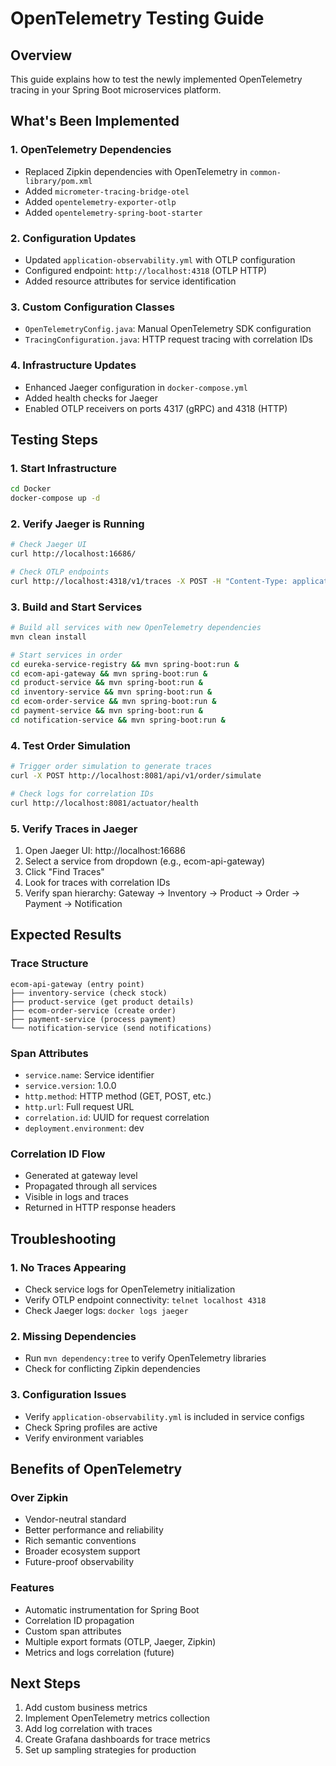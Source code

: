 # OpenTelemetry Testing Guide

## Overview
This guide explains how to test the newly implemented OpenTelemetry tracing in your Spring Boot microservices platform.

## What's Been Implemented

### 1. OpenTelemetry Dependencies
- Replaced Zipkin dependencies with OpenTelemetry in `common-library/pom.xml`
- Added `micrometer-tracing-bridge-otel`
- Added `opentelemetry-exporter-otlp`
- Added `opentelemetry-spring-boot-starter`

### 2. Configuration Updates
- Updated `application-observability.yml` with OTLP configuration
- Configured endpoint: `http://localhost:4318` (OTLP HTTP)
- Added resource attributes for service identification

### 3. Custom Configuration Classes
- `OpenTelemetryConfig.java`: Manual OpenTelemetry SDK configuration
- `TracingConfiguration.java`: HTTP request tracing with correlation IDs

### 4. Infrastructure Updates
- Enhanced Jaeger configuration in `docker-compose.yml`
- Added health checks for Jaeger
- Enabled OTLP receivers on ports 4317 (gRPC) and 4318 (HTTP)

## Testing Steps

### 1. Start Infrastructure
```bash
cd Docker
docker-compose up -d
```

### 2. Verify Jaeger is Running
```bash
# Check Jaeger UI
curl http://localhost:16686/

# Check OTLP endpoints
curl http://localhost:4318/v1/traces -X POST -H "Content-Type: application/json" -d '{}'
```

### 3. Build and Start Services
```bash
# Build all services with new OpenTelemetry dependencies
mvn clean install

# Start services in order
cd eureka-service-registry && mvn spring-boot:run &
cd ecom-api-gateway && mvn spring-boot:run &
cd product-service && mvn spring-boot:run &
cd inventory-service && mvn spring-boot:run &
cd ecom-order-service && mvn spring-boot:run &
cd payment-service && mvn spring-boot:run &
cd notification-service && mvn spring-boot:run &
```

### 4. Test Order Simulation
```bash
# Trigger order simulation to generate traces
curl -X POST http://localhost:8081/api/v1/order/simulate

# Check logs for correlation IDs
curl http://localhost:8081/actuator/health
```

### 5. Verify Traces in Jaeger
1. Open Jaeger UI: http://localhost:16686
2. Select a service from dropdown (e.g., ecom-api-gateway)
3. Click "Find Traces"
4. Look for traces with correlation IDs
5. Verify span hierarchy: Gateway → Inventory → Product → Order → Payment → Notification

## Expected Results

### Trace Structure
```
ecom-api-gateway (entry point)
├── inventory-service (check stock)
├── product-service (get product details)
├── ecom-order-service (create order)
├── payment-service (process payment)
└── notification-service (send notifications)
```

### Span Attributes
- `service.name`: Service identifier
- `service.version`: 1.0.0
- `http.method`: HTTP method (GET, POST, etc.)
- `http.url`: Full request URL
- `correlation.id`: UUID for request correlation
- `deployment.environment`: dev

### Correlation ID Flow
- Generated at gateway level
- Propagated through all services
- Visible in logs and traces
- Returned in HTTP response headers

## Troubleshooting

### 1. No Traces Appearing
- Check service logs for OpenTelemetry initialization
- Verify OTLP endpoint connectivity: `telnet localhost 4318`
- Check Jaeger logs: `docker logs jaeger`

### 2. Missing Dependencies
- Run `mvn dependency:tree` to verify OpenTelemetry libraries
- Check for conflicting Zipkin dependencies

### 3. Configuration Issues
- Verify `application-observability.yml` is included in service configs
- Check Spring profiles are active
- Verify environment variables

## Benefits of OpenTelemetry

### Over Zipkin
- Vendor-neutral standard
- Better performance and reliability
- Rich semantic conventions
- Broader ecosystem support
- Future-proof observability

### Features
- Automatic instrumentation for Spring Boot
- Correlation ID propagation
- Custom span attributes
- Multiple export formats (OTLP, Jaeger, Zipkin)
- Metrics and logs correlation (future)

## Next Steps

1. Add custom business metrics
2. Implement OpenTelemetry metrics collection
3. Add log correlation with traces
4. Create Grafana dashboards for trace metrics
5. Set up sampling strategies for production